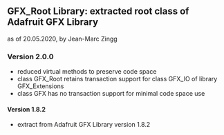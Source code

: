 ## GFX_Root Library: extracted root class of Adafruit GFX Library
as of 20.05.2020, by Jean-Marc Zingg

### Version 2.0.0
- reduced virtual methods to preserve code space
- class GFX_Root retains transaction support for class GFX_IO of library GFX_Extensions
- class GFX has no transaction support for minimal code space use
#### Version 1.8.2
- extract from Adafruit GFX Library version 1.8.2